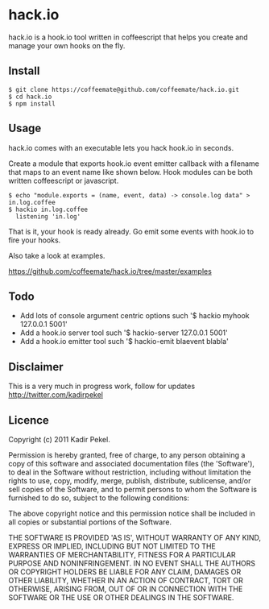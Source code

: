 hack.io
=======
hack.io is a hook.io tool written in coffeescript that helps you create and manage
your own hooks on the fly.

Install
-------
```
$ git clone https://coffeemate@github.com/coffeemate/hack.io.git
$ cd hack.io
$ npm install
```

Usage
-----
hack.io comes with an executable lets you hack hook.io in seconds.

Create a module that exports hook.io event emitter callback with a filename that maps to an
event name like shown below. Hook modules can be both written coffeescript or javascript.

```
$ echo "module.exports = (name, event, data) -> console.log data" > in.log.coffee
$ hackio in.log.coffee
  listening 'in.log'
```

That is it, your hook is ready already. Go emit some events with hook.io to fire your hooks.

Also take a look at examples.

<https://github.com/coffeemate/hack.io/tree/master/examples>

Todo
----

 * Add lots of console argument centric options such '$ hackio myhook 127.0.0.1 5001'
 * Add a hook.io server tool such '$ hackio-server 127.0.0.1 5001'
 * Add a hook.io emitter tool such '$ hackio-emit blaevent blabla'

Disclaimer
----------
This is a very much in progress work, follow for updates <http://twitter.com/kadirpekel>

Licence
-------
Copyright (c) 2011 Kadir Pekel.

Permission is hereby granted, free of charge, to any person obtaining a copy of
this software and associated documentation files (the 'Software'), to deal in
the Software without restriction, including without limitation the rights to
use, copy, modify, merge, publish, distribute, sublicense, and/or sell copies of
the Software, and to permit persons to whom the Software is furnished to do so,
subject to the following conditions:

The above copyright notice and this permission notice shall be included in all
copies or substantial portions of the Software.

THE SOFTWARE IS PROVIDED 'AS IS', WITHOUT WARRANTY OF ANY KIND, EXPRESS OR
IMPLIED, INCLUDING BUT NOT LIMITED TO THE WARRANTIES OF MERCHANTABILITY, FITNESS
FOR A PARTICULAR PURPOSE AND NONINFRINGEMENT. IN NO EVENT SHALL THE AUTHORS OR
COPYRIGHT HOLDERS BE LIABLE FOR ANY CLAIM, DAMAGES OR OTHER LIABILITY, WHETHER
IN AN ACTION OF CONTRACT, TORT OR OTHERWISE, ARISING FROM, OUT OF OR IN
CONNECTION WITH THE SOFTWARE OR THE USE OR OTHER DEALINGS IN THE SOFTWARE.